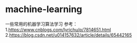 # machine-learning
一些常用的机器学习算法学习
参考：
1.https://www.cnblogs.com/lyrichu/p/7814651.html
2.https://blog.csdn.net/u014157632/article/details/65442165
